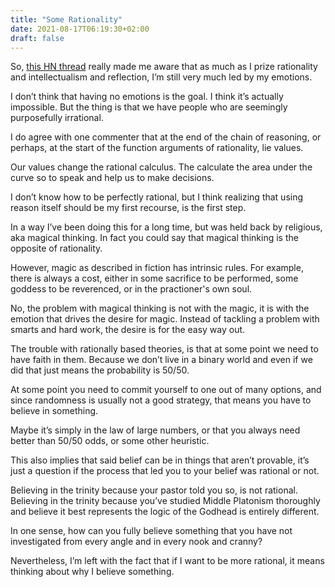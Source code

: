 ```yaml
---
title: "Some Rationality"
date: 2021-08-17T06:19:30+02:00
draft: false
---
```


So, [this HN thread](https://news.ycombinator.com/item?id=28197482) really made me aware that as much as I prize rationality and intellectualism and reflection, I’m still very much led by my emotions.

<!--more-->

I don’t think that having no emotions is the goal. I think it’s actually impossible. But the thing is that we have people who are seemingly purposefully irrational.

I do agree with one commenter that at the end of the chain of reasoning, or perhaps, at the start of the function arguments of rationality, lie values.

Our values change the rational calculus. The calculate the area under the curve so to speak and help us to make decisions.

I don’t know how to be perfectly rational, but I think realizing that using reason itself should be my first recourse, is the first step.

In a way I’ve been doing this for a long time, but was held back by religious, aka magical thinking. In fact you could say that magical thinking is the opposite of rationality.

However, magic as described in fiction has intrinsic rules. For example, there is always a cost, either in some sacrifice to be performed, some goddess to be reverenced, or in the practioner's own soul.

No, the problem with magical thinking is not with the magic, it is with the emotion that drives the desire for magic. Instead of tackling a problem with smarts and hard work, the desire is for the easy way out.

The trouble with rationally based theories, is that at some point we need to have faith in them. Because we don’t live in a binary world and even if we did that just means the probability is 50/50.

At some point you need to commit yourself to one out of many options, and since randomness is usually not a good strategy, that means you have to believe in something.

Maybe it’s simply in the law of large numbers, or that you always need better than 50/50 odds, or some other heuristic.

This also implies that said belief can be in things that aren’t provable, it’s just a question if the process that led you to your belief was rational or not.

Believing in the trinity because your pastor told you so, is not rational. Believing in the trinity because you’ve studied Middle Platonism thoroughly and believe it best represents the logic of the Godhead is entirely different.

In one sense, how can you fully believe something that you have not investigated from every angle and in every nook and cranny?

Nevertheless, I’m left with the fact that if I want to be more rational, it means thinking about why I believe something.
